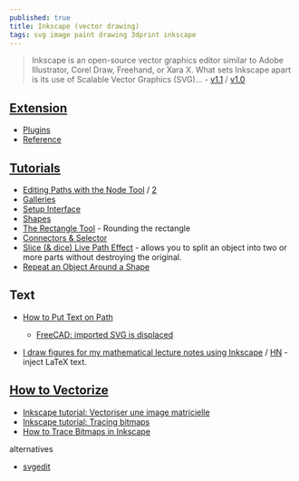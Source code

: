 ```yaml
---
published: true
title: Inkscape (vector drawing)
tags: svg image paint drawing 3dprint inkscape
---
```

> Inkscape is an open-source vector graphics editor similar to Adobe Illustrator, Corel Draw, Freehand, or Xara X. What sets Inkscape apart is its use of Scalable Vector Graphics (SVG)... - [v1.1](https://inkscape.org/news/2021/05/24/welcome-inkscape-11/) / [v1.0](https://inkscape.org/news/2020/05/04/introducing-inkscape-10/)

## [Extension](https://wiki.inkscape.org/wiki/index.php?title=Updating_your_Extension_for_1.0)
- [Plugins](https://inkscape.org/gallery/=extension/?page=1&)
- [Reference](https://wiki.inkscape.org/wiki/Extension_reference)

## [Tutorials](https://inkscape.org/learn/tutorials/)
- [Editing Paths with the Node Tool](https://inkscape-manuals.readthedocs.io/en/latest/editing-paths.html) / [2](https://fedoramagazine.org/inkscape-creating-and-editing-paths/)
- [Galleries](https://wiki.inkscape.org/wiki/Galleries)
- [Setup Interface](https://www.youtube.com/watch?v=nGgKOB2php0)
- [Shapes](https://inkscape.org/doc/tutorials/shapes/tutorial-shapes.html)
- [The Rectangle Tool](https://www.tutorviacomputer.com/inkscape/inkscape-rectangle-tool/) - Rounding the rectangle
- [Connectors & Selector](https://inkscape.org/news/2021/05/24/welcome-inkscape-11/)
- [Slice (& dice) Live Path Effect](https://inkscape.org/news/2021/05/24/welcome-inkscape-11/) -  allows you to split an object into two or more parts without destroying the original.
- [Repeat an Object Around a Shape](https://www.youtube.com/watch?v=3jve45Z60iU)

## Text
- [How to Put Text on Path](https://www.youtube.com/watch?v=VwOYO9cAows)
	- [FreeCAD: imported SVG is displaced](https://stackoverflow.com/questions/59882289/freecad-imported-svg-is-displaced)
    
- [I draw figures for my mathematical lecture notes using Inkscape](https://castel.dev/post/lecture-notes-2/) / [HN](https://news.ycombinator.com/item?id=31227940) - inject LaTeX text.

## [How to Vectorize](https://goinkscape.com/how-to-vectorize-in-inkscape/)
- [Inkscape tutorial: Vectoriser une image matricielle](https://inkscape.org/fr/doc/tutorials/tracing/tutorial-tracing.fr.html)
- [Inkscape tutorial: Tracing bitmaps](https://inkscape.org/doc/tutorials/tracing/tutorial-tracing.html)
- [How to Trace Bitmaps in Inkscape](https://www.norwegiancreations.com/2015/08/how-to-trace-bitmaps-in-inkscape/)

alternatives
- [svgedit](https://svg-edit.github.io/svgedit/)
